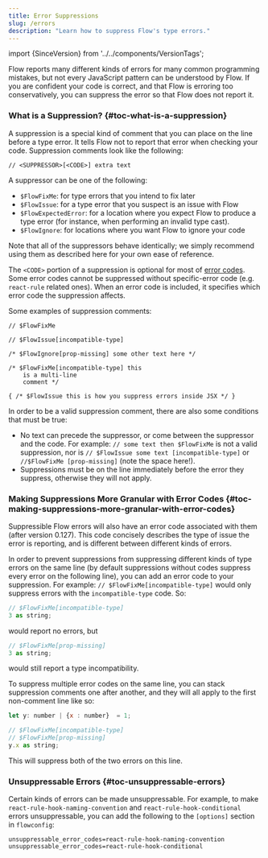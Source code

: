 ```yaml
---
title: Error Suppressions
slug: /errors
description: "Learn how to suppress Flow's type errors."
---
```


import {SinceVersion} from '../../components/VersionTags';

Flow reports many different kinds of errors for many common programming mistakes, but not every JavaScript pattern can be understood by Flow.
If you are confident your code is correct, and that Flow is
erroring too conservatively, you can suppress the error so that
Flow does not report it.

### What is a Suppression? {#toc-what-is-a-suppression}

A suppression is a special kind of comment that you can place on the line before a type
error. It tells Flow not to report that error when checking your code. Suppression
comments look like the following:

```
// <SUPPRESSOR>[<CODE>] extra text
```

A suppressor can be one of the following:
- `$FlowFixMe`: for type errors that you intend to fix later
- `$FlowIssue`: for a type error that you suspect is an issue with Flow
- `$FlowExpectedError`: for a location where you expect Flow to produce a type error (for instance, when performing an invalid type cast).
- `$FlowIgnore`: for locations where you want Flow to ignore your code

Note that all of the suppressors behave identically; we simply recommend using them as described here for your own ease of reference.

The `<CODE>` portion of a suppression is optional for most of [error codes](#toc-making-suppressions-more-granular-with-error-codes). Some error codes cannot be suppressed without specific-error code (e.g. `react-rule` related ones). When an error code is included, it specifies which error code the suppression affects.

Some examples of suppression comments:

```
// $FlowFixMe

// $FlowIssue[incompatible-type]

/* $FlowIgnore[prop-missing] some other text here */

/* $FlowFixMe[incompatible-type] this
    is a multi-line
    comment */

{ /* $FlowIssue this is how you suppress errors inside JSX */ }
```

In order to be a valid suppression comment, there are also some conditions that must be true:
- No text can precede the suppressor, or come between the suppressor and the code. For example: `// some text then $FlowFixMe` is not a valid suppression, nor is `// $FlowIssue some text [incompatible-type]` or ` //$FlowFixMe [prop-missing]` (note the space here!).
- Suppressions must be on the line immediately before the error they suppress, otherwise they will not apply.

### Making Suppressions More Granular with Error Codes {#toc-making-suppressions-more-granular-with-error-codes}

Suppressible Flow errors will also have an error code associated with them (after version 0.127). This code concisely describes the type of issue the error is reporting, and is different between different kinds of errors.

In order to prevent suppressions from suppressing different kinds of type errors on the same line (by default suppressions without codes suppress every error on the following line), you can add an error code to your suppression. For example: `// $FlowFixMe[incompatible-type]` would only suppress errors with the `incompatible-type` code. So:

```js flow-check
// $FlowFixMe[incompatible-type]
3 as string;
```
would report no errors, but
```js flow-check
// $FlowFixMe[prop-missing]
3 as string;
```
would still report a type incompatibility.

To suppress multiple error codes on the same line, you can stack suppression comments one after another, and they will all apply to the first non-comment line like so:

```js flow-check
let y: number | {x : number}  = 1;

// $FlowFixMe[incompatible-type]
// $FlowFixMe[prop-missing]
y.x as string;
```

This will suppress both of the two errors on this line.

### Unsuppressable Errors <SinceVersion version="0.268" /> {#toc-unsuppressable-errors}

Certain kinds of errors can be made unsuppressable. For example, to make `react-rule-hook-naming-convention` and `react-rule-hook-conditional` errors unsuppressable, you can add the following to the `[options]` section in `flowconfig`:

```
unsuppressable_error_codes=react-rule-hook-naming-convention
unsuppressable_error_codes=react-rule-hook-conditional
```
